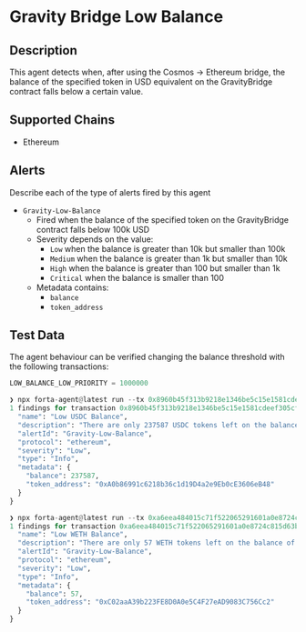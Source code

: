 # Gravity Bridge Low Balance

## Description

This agent detects when, after using the Cosmos -> Ethereum bridge, the balance of the specified token in USD equivalent 
on the GravityBridge contract falls below a certain value.

## Supported Chains

- Ethereum

## Alerts

Describe each of the type of alerts fired by this agent

- `Gravity-Low-Balance`
  - Fired when the balance of the specified token on 
the GravityBridge contract falls below 100k USD
  - Severity depends on the value:
    - `Low` when the balance is greater than 10k but smaller than 100k
    - `Medium` when the balance is greater than 1k but smaller than 10k
    - `High` when the balance is greater than 100 but smaller than 1k
    - `Critical` when the balance is smaller than 100
  - Metadata contains:
    - `balance`
    - `token_address`

## Test Data

The agent behaviour can be verified changing the balance threshold with the following transactions:

```python
LOW_BALANCE_LOW_PRIORITY = 1000000
```

```python
❯ npx forta-agent@latest run --tx 0x8960b45f313b9218e1346be5c15e1581cdeef305cf3ae1bce879513ac1eb606f
1 findings for transaction 0x8960b45f313b9218e1346be5c15e1581cdeef305cf3ae1bce879513ac1eb606f {
  "name": "Low USDC Balance",
  "description": "There are only 237587 USDC tokens left on the balance of the GravityBridge contract",
  "alertId": "Gravity-Low-Balance",
  "protocol": "ethereum",
  "severity": "Low",
  "type": "Info",
  "metadata": {
    "balance": 237587,
    "token_address": "0xA0b86991c6218b36c1d19D4a2e9Eb0cE3606eB48"
  }
}
```
```python
❯ npx forta-agent@latest run --tx 0xa6eea484015c71f522065291601a0e8724c815d63b3870e00bad7103b5c66651
1 findings for transaction 0xa6eea484015c71f522065291601a0e8724c815d63b3870e00bad7103b5c66651 {
  "name": "Low WETH Balance",
  "description": "There are only 57 WETH tokens left on the balance of the GravityBridge contract",
  "alertId": "Gravity-Low-Balance",
  "protocol": "ethereum",
  "severity": "Low",
  "type": "Info",
  "metadata": {
    "balance": 57,
    "token_address": "0xC02aaA39b223FE8D0A0e5C4F27eAD9083C756Cc2"
  }
}
```